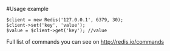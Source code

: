 #Usage example

```
$client = new Redis('127.0.0.1', 6379, 30);
$client->set('key', 'value');
$value = $client->get('key'); //value
```

Full list of commands you can see on http://redis.io/commands
